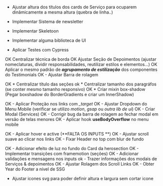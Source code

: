 
* Ajustar altura dos títulos dos cards de Serviço para ocuparem dinâmicamente a mesma altura (quebra de linha..)

* Implementar Sistema de newsletter



* Implementar Skeletoon
* Implementar alguma biblioteca de UI
* Aplicar Testes com Cypress


OK Centralizar técnica de borda
OK Ajustar Seção de Depoimentos (ajustar nomeclaturas, dividir responsabilidades, reutilizar estilos e elementos...)
OK Aplicar o mesmo padrão de ***agrupamento de estilização*** dos componentes do Testimonials
OK - Ajustar Barra de rolagem

OK * Centralizar título das seções
ok * Centralizar tamanho dos paragráfos (se conter mesmo tamanho responsivo)
OK * Criar mixin box-shadow (Pegar boxshadow do BorderGradients e criar um InnerShadow)

OK - Aplicar Proteção nos links com *_target*
OK - Ajustar Dropdown do Menu Mobile (verificar se utilizo *motion*, *gsap* ou *outra lib de ui*)
OK - Criar Modal (Services)
OK - Corrigir bug da barra de rolagem ao fechar modal em versão de telas menores
OK - Aplicar hook **useBodyOverflow** no menu mobile

OK - Aplicar hover e active (**FALTA OS INPUTS **)
OK - Ajustar scroll suave ao clicar nos links
OK - Fixar Header no top com blur de fundo

OK - Adicionar efeito de luz no fundo do Card da herosection
OK - Implementar transições com framemotion (seções)
OK - Adicionar validações e mensagens nos inputs
ok - Trazer informações dos modais de Serviços & depoimentos
OK - Ajustar Rolagem dos Scroll Links
OK - Obter Year do Footer a nível de SSG

* Ajustar icones svg para poder definir altura e largura sem cortar icone
